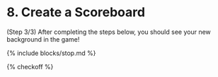 # 8. Create a Scoreboard
 (Step 3/3)
After completing the steps below, you should see your new background in the game!

{% include blocks/stop.md %}

{% checkoff %}

